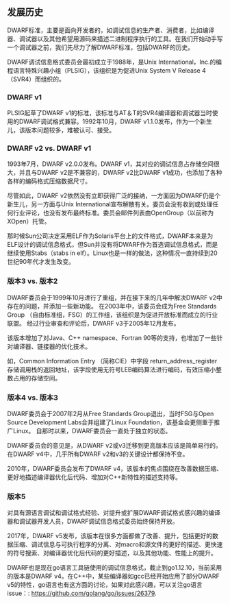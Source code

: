 ## 发展历史

DWARF标准，主要是面向开发者的，如调试信息的生产者、消费者，比如编译器、调试器以及其他希望用源码来描述二进制程序执行的工具。在我们开始动手写一个调试器之前，我们先尽力了解DWARF标准，包括DWARF的历史。

DWARF调试信息格式委员会最初成立于1988年，是Unix International，Inc.的编程语言特殊兴趣小组（PLSIG），该组织是为促进Unix System V Release 4（SVR4）而组织的。

### DWARF v1

PLSIG起草了DWARF v1的标准，该标准与AT＆T的SVR4编译器和调试器当时使用的DWARF调试格式兼容。1992年10月，DWARF v1.1.0发布，作为一个新生儿，该版本问题较多，难被认可、接受。

### DWARF v2 vs.  DWARF v1

1993年7月，DWARF v2.0.0发布。DWARF v1，其对应的调试信息占存储空间很大，并且与DWARF v2是不兼容的，DWARF v2比DWARF v1成功，也添加了各种各样的编码格式压缩数据尺寸。

尽管如此，DWARF v2依然没有立即获得广泛的接纳，一方面因为DWARF仍是个新生儿，另一方面与Unix International宣布解散有关。委员会没有收到或处理任何行业评论，也没有发布最终标准。委员会邮件列表由OpenGroup（以前称为XOpen）托管。

那时候Sun公司决定采用ELF作为Solaris平台上的文件格式，DWARF本来是为ELF设计的调试信息格式，但Sun并没有将DWARF作为首选调试信息格式，而是继续使用Stabs（stabs in elf）。Linux也是一样的做法，这种情况一直持续到20世纪90年代才发生改变。

### 版本3 vs. 版本2

DWARF委员会于1999年10月进行了重组，并在接下来的几年中解决DWARF v2中存在的问题，并添加一些新功能。 在2003年中，该委员会成为Free Standards Group （自由标准组，FSG）的工作组，该组织是为促进开放标准而成立的行业联盟。 经过行业审查和评论后，DWARF v3于2005年12月发布。

该版本增加了对Java、C++ namespace、Fortran 90等的支持，也增加了一些针对编译器、链接器的优化技术。

如，Common Information Entry （简称CIE）中字段 return_address_register 存储调用栈的返回地址，该字段使用无符号LEB编码算法进行编码，有效压缩小整数占用的存储空间。

### 版本4 vs. 版本3

DWARF委员会于2007年2月从Free Standards Group退出，当时FSG与Open Source Development Labs合并组建了Linux Foundation，该基金会更侧重于推广Linux。 自那时以来，DWARF委员会一直处于独立的状态。

DWARF委员会的意见是，从DWARF v2或v3迁移到更高版本应该是简单易行的。 在DWARF v4中，几乎所有DWARF v2和v3的关键设计都保持不变。

2010年，DWARF委员会发布了DWARF v4，该版本的焦点围绕在改善数据压缩、更好地描述编译器优化后代码、增加对C++新特性的描述支持等。

### 版本5

对具有源语言调试和调试格式经验、对提升或扩展DWARF调试格式感兴趣的编译器和调试器开发人员，DWARF调试信息格式委员始终保持开放。

2017年，DWARF v5发布，该版本在很多方面都做了改善、提升，包括更好的数据压缩、调试信息与可执行程序的分离、对macro和源文件的更好的描述、更快速的符号搜索、对编译器优化后代码的更好描述，以及其他功能、性能上的提升。

DWARF也是现在go语言工具链使用的调试信息格式，截止到go1.12.10，当前采用的版本是DWARF v4。在C++中，某些编译器如gcc已经开始应用了部分DWARF v5的特性，go语言也有这方面的讨论，如果对此感兴趣，可以关注go语言issue：: https://github.com/golang/go/issues/26379.
